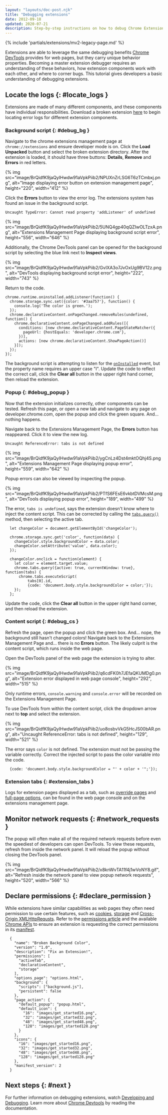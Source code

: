 ```yaml
---
layout: "layouts/doc-post.njk"
title: "Debugging extensions"
date: 2012-09-18
updated: 2020-07-21
description: Step-by-step instructions on how to debug Chrome Extensions.
---
```


{% include 'partials/extensions/mv2-legacy-page.md' %}

Extensions are able to leverage the same debugging benefits [Chrome DevTools][1] provides for web
pages, but they carry unique behavior properties. Becoming a master extension debugger requires an
understanding of these behaviors, how extension components work with each other, and where to corner
bugs. This tutorial gives developers a basic understanding of debugging extensions.

## Locate the logs {: #locate_logs }

Extensions are made of many different components, and these components have individual
responsibilities. Download a broken extension [here][2] to begin locating error logs for different
extension components.

### Background script {: #debug_bg }

Navigate to the chrome extensions management page at `chrome://extensions` and ensure developer mode
is on. Click the **Load Unpacked** button and select the broken extension directory. After the
extension is loaded, it should have three buttons: **Details**, **Remove** and **Errors** in red
letters.

{% img src="image/BrQidfK9jaQyIHwdw91aVpkPiib2/NPUXnZrLSG6T6zTCmbxj.png",
       alt="Image displaying error button on extension management page", height="220", width="412" %}

Click the **Errors** button to view the error log. The extensions system has found an issue in the
background script.

`Uncaught TypeError: Cannot read property 'addListener' of undefined`

{% img src="image/BrQidfK9jaQyIHwdw91aVpkPiib2/5UNQ4gp40qQZIwOLTzxA.png",
       alt="Extensions Management Page displaying background script error", height="556", width="646" %}

Additionally, the Chrome DevTools panel can be opened for the background script by selecting the
blue link next to **Inspect views**.

{% img src="image/BrQidfK9jaQyIHwdw91aVpkPiib2/GvIXA3o7JvOxUg9BV12z.png",
       alt="DevTools displaying background script error", height="222", width="743" %}

Return to the code.

```js/0
chrome.runtime.oninstalled.addListener(function() {
  chrome.storage.sync.set({color: '#3aa757'}, function() {
    console.log('The color is green.');
  });
  chrome.declarativeContent.onPageChanged.removeRules(undefined, function() {
    chrome.declarativeContent.onPageChanged.addRules([{
      conditions: [new chrome.declarativeContent.PageStateMatcher({
        pageUrl: {hostEquals: 'developer.chrome.com'},
      })],
      actions: [new chrome.declarativeContent.ShowPageAction()]
    }]);
  });
});
```

The background script is attempting to listen for the [`onInstalled`][3] event, but the property
name requires an upper case "I". Update the code to reflect the correct call, click the **Clear
all** button in the upper right hand corner, then reload the extension.

### Popup {: #debug_popup }

Now that the extension initializes correctly, other components can be tested. Refresh this page, or
open a new tab and navigate to any page on developer.chrome.com, open the popup and click the green
square. And... nothing happens.

Navigate back to the Extensions Management Page, the **Errors** button has reappeared. Click it to
view the new log.

`Uncaught ReferenceError: tabs is not defined`

{% img src="image/BrQidfK9jaQyIHwdw91aVpkPiib2/ygCnLz4Dst4mktOQhj4S.png",
       alt="Extensions Management Page displaying popup error", height="559", width="642" %}

Popup errors can also be viewed by inspecting the popup.

{% img src="image/BrQidfK9jaQyIHwdw91aVpkPiib2/PTfS6FEsE6vkbtDVMcsM.png",
       alt="DevTools displaying popup error", height="189", width="499" %}

The error, `tabs is undefined`, says the extension doesn't know where to inject the content script.
This can be corrected by calling the [`tabs.query()`][4] method, then selecting the active tab.

```js/9-13
  let changeColor = document.getElementById('changeColor');

  chrome.storage.sync.get('color', function(data) {
    changeColor.style.backgroundColor = data.color;
    changeColor.setAttribute('value', data.color);
  });

  changeColor.onclick = function(element) {
    let color = element.target.value;
    chrome.tabs.query({active: true, currentWindow: true}, function(tabs) {
      chrome.tabs.executeScript(
          tabs[0].id,
          {code: 'document.body.style.backgroundColor = color;'});
    });
  };
```

Update the code, click the **Clear all** button in the upper right hand corner, and then reload the
extension.

### Content script {: #debug_cs }

Refresh the page, open the popup and click the green box. And... nope, the background still hasn't
changed colors! Navigate back to the Extensions Management Page and... there is no **Errors**
button. The likely culprit is the content script, which runs inside the web page.

Open the DevTools panel of the web page the extension is trying to alter.

{% img src="image/BrQidfK9jaQyIHwdw91aVpkPiib2/q6cdFK0h7JEfaQKUMDg0.png",
       alt="Extension error displayed in web page console", height="292", width="515" %}

Only runtime errors, `console.warning` and `console.error` will be recorded on the Extensions
Management Page.

To use DevTools from within the content script, click the dropdown arrow next to **top** and select
the extension.

{% img src="image/BrQidfK9jaQyIHwdw91aVpkPiib2/uo8osbvVkG5HcJS00bAR.png",
       alt="Uncaught ReferenceError: tabs is not defined", height="129", width="521" %}

The error says `color` is not defined. The extension must not be passing the variable correctly.
Correct the injected script to pass the color variable into the code.

```
  {code: 'document.body.style.backgroundColor = "' + color + '";'});
```

### Extension tabs {: #extension_tabs }

Logs for extension pages displayed as a tab, such as [override pages][5] and [full-page options][6],
can be found in the web page console and on the extensions management page.

## Monitor network requests {: #network_requests }

The popup will often make all of the required network requests before even the speediest of
developers can open DevTools. To view these requests, refresh from inside the network panel. It will
reload the popup without closing the DevTools panel.

{% img src="image/BrQidfK9jaQyIHwdw91aVpkPiib2/x8knWvTA11f4j1wVoNY8.gif",
       alt="Refresh inside the network panel to view popup network requests", height="520", width="566" %}

## Declare permissions {: #declare_permission }

While extensions have similar capabilities as web pages they often need permission to use certain
features, such as [cookies][7], [storage][8] and [Cross-Origin XMLHttpRequsts][9]. Refer to the
[permissions article][10] and the available [Chrome APIs][11] to ensure an extension is requesting
the correct permissions in its [manifest][12].

```json/4-8
  {
    "name": "Broken Background Color",
    "version": "1.0",
    "description": "Fix an Extension!",
    "permissions": [
      "activeTab",
      "declarativeContent",
      "storage"
    ],
    "options_page": "options.html",
    "background": {
      "scripts": ["background.js"],
      "persistent": false
    },
    "page_action": {
      "default_popup": "popup.html",
      "default_icon": {
        "16": "images/get_started16.png",
        "32": "images/get_started32.png",
        "48": "images/get_started48.png",
        "128": "images/get_started128.png"
      }
    },
    "icons": {
      "16": "images/get_started16.png",
      "32": "images/get_started32.png",
      "48": "images/get_started48.png",
      "128": "images/get_started128.png"
    },
    "manifest_version": 2
  }
```

## Next steps {: #next }

For further information on debugging extensions, watch [Developing and Debugging][13]. Learn more
about [Chrome Devtools][14] by reading the documentation.

[1]: https://developers.google.com/web/tools/chrome-devtools/
[2]: https://storage.googleapis.com/chrome-gcs-uploader.appspot.com/file/WlD8wC6g8khYWPJUsQceQkhXSlv1/KZdyzIighjOsDUPaibEn.zip "broken_background_color.zip"
[3]: /docs/extensions/reference/runtime#event-onInstalled
[4]: /docs/extensions/reference/tabs#method-query
[5]: /docs/extensions/mv2/override
[6]: /docs/extensions/mv2/options#full_page
[7]: /docs/extensions/reference/cookies
[8]: /docs/extensions/reference/storage
[9]: /docs/extensions/mv2/xhr
[10]: /docs/extensions/mv2/permission_warnings
[11]: /docs/extensions/reference
[12]: /docs/extensions/reference/tabs
[13]: http://www.youtube.com/watch?v=IP0nMv_NI1s&feature=PlayList&p=CA101D6A85FE9D4B&index=5
[14]: https://developers.google.com/web/tools/chrome-devtools/
